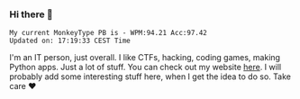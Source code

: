 ### Hi there 👋
<!-- PB START -->
```
My current MonkeyType PB is - WPM:94.21 Acc:97.42
Updated on: 17:19:33 CEST Time
```
<!-- PB END -->
I'm an IT person, just overall. I like CTFs, hacking, coding games, making Python apps. Just a lot of stuff.
You can check out my website [here](https://skill3472.github.io/).
I will probably add some interesting stuff here, when I get the idea to do so. Take care ❤️
